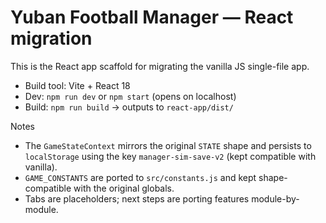 # Yuban Football Manager — React migration

This is the React app scaffold for migrating the vanilla JS single-file app.

- Build tool: Vite + React 18
- Dev: `npm run dev` or `npm start` (opens on localhost)
- Build: `npm run build` → outputs to `react-app/dist/`

Notes
- The `GameStateContext` mirrors the original `STATE` shape and persists to `localStorage` using the key `manager-sim-save-v2` (kept compatible with vanilla).
- `GAME_CONSTANTS` are ported to `src/constants.js` and kept shape-compatible with the original globals.
- Tabs are placeholders; next steps are porting features module-by-module.
